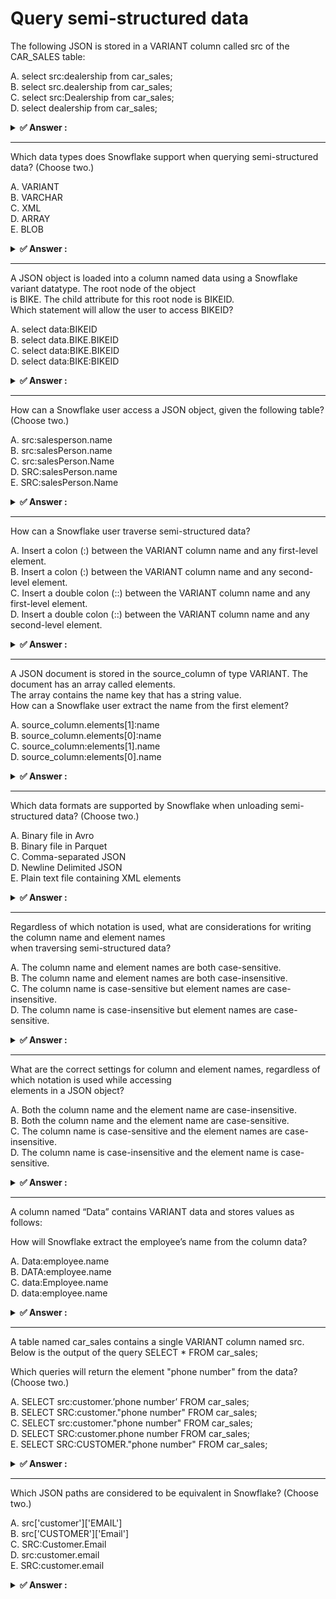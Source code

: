# Query semi-structured data                                                                                                                                                                                                                                                                                                                                          
The following JSON is stored in a VARIANT column called src of the CAR_SALES table:                                                                                                                                                                                                                                                                                   
                                                                                                                                                                                                                                                                                                                                                                      
                                                                                                                                                                                                                                                                                                                                                                      
A. select src:dealership from car_sales;<br>B. select src.dealership from car_sales;<br>C. select src:Dealership from car_sales;<br>D. select dealership from car_sales;                                                                                                                                                                                              
                                                                                                                                                                                                                                                                                                                                                                      
<details>                                                                                                                                                                                                                                                                                                                                                             
<summary><strong>✅ Answer : </strong></summary>                                                                                                                                                                                                                                                                                                                      
<strong>A</strong>                                                                                                                                                                                                                                                                                                                                                    
                                                                                                                                                                                                                                                                                                                                                                      
A. SELECT src:dealership FROM car_sales;                                                                                                                                                                                                                                                                                                                              
In Snowflake, JSON and other semi-structured data are stored in VARIANT, OBJECT, or ARRAY columns. To                                                                                                                                                                                                                                                                 
extract specific fields from JSON data, colon (:) notation is used.                                                                                                                                                                                                                                                                                                   
If the JSON data is stored in a column named src, and it contains a key called dealership, the correct way to                                                                                                                                                                                                                                                         
query it is:                                                                                                                                                                                                                                                                                                                                                          
sql                                                                                                                                                                                                                                                                                                                                                                   
Copy                                                                                                                                                                                                                                                                                                                                                                  
Edit                                                                                                                                                                                                                                                                                                                                                                  
SELECT src:dealership FROM car_sales;                                                                                                                                                                                                                                                                                                                                 
src is the column containing JSON data.                                                                                                                                                                                                                                                                                                                               
dealership is the JSON key we are extracting.                                                                                                                                                                                                                                                                                                                         
The colon (:) notation is required when querying JSON fields in Snowflake.                                                                                                                                                                                                                                                                                            
</details>                                                                                                                                                                                                                                                                                                                                                            
                                                                                                                                                                                                                                                                                                                                                                      
                                                                                                                                                                                                                                                                                                                                                                      
---                                                                                                                                                                                                                                                                                                                                                                   
Which data types does Snowflake support when querying semi-structured data? (Choose two.)                                                                                                                                                                                                                                                                             
                                                                                                                                                                                                                                                                                                                                                                      
A. VARIANT<br>B. VARCHAR<br>C. XML<br>D. ARRAY<br>E. BLOB                                                                                                                                                                                                                                                                                                             
                                                                                                                                                                                                                                                                                                                                                                      
<details>                                                                                                                                                                                                                                                                                                                                                             
<summary><strong>✅ Answer : </strong></summary>                                                                                                                                                                                                                                                                                                                      
<strong>A, D</strong>                                                                                                                                                                                                                                                                                                                                                 
                                                                                                                                                                                                                                                                                                                                                                      
The correct answer is A.VARIANT and D.ARRAY. Snowflake natively supports querying semi-structured data                                                                                                                                                                                                                                                                
through the VARIANT data type, which can store any type of value (including JSON, Avro, XML, etc.) without                                                                                                                                                                                                                                                            
requiring a predefined schema. This allows for flexibility in handling diverse and evolving data structures. The                                                                                                                                                                                                                                                      
ARRAY data type is also directly supported, enabling Snowflake to store and query ordered lists of values                                                                                                                                                                                                                                                             
within semi-structured data, crucial for hierarchical or list-based structures often found within JSON or similar                                                                                                                                                                                                                                                     
formats. While VARCHAR can store string representations of semi-structured data, it doesn't allow for direct                                                                                                                                                                                                                                                          
querying of the internal structure. XML, while a common semi-structured format, isn't directly a data type in                                                                                                                                                                                                                                                         
Snowflake but rather is ingested as a string and then parsed into VARIANT for manipulation. BLOB, which is                                                                                                                                                                                                                                                            
for binary data, isn't relevant to parsing and querying semi-structured text data. Thus, the primary types                                                                                                                                                                                                                                                            
Snowflake uses for querying semi-structured data directly are VARIANT (for schema-less storage) and                                                                                                                                                                                                                                                                   
ARRAY (for storing lists within semi-structured data).                                                                                                                                                                                                                                                                                                                
Authoritative Links:                                                                                                                                                                                                                                                                                                                                                  
Snowflake Documentation on VARIANT data type: https://docs.snowflake.com/en/sql-reference/data-typessemistructured                                                                                                                                                                                                                                                    
Snowflake Documentation on ARRAY data type: https://docs.snowflake.com/en/sql-reference/data-typessemistructured                                                                                                                                                                                                                                                      
</details>                                                                                                                                                                                                                                                                                                                                                            
                                                                                                                                                                                                                                                                                                                                                                      
                                                                                                                                                                                                                                                                                                                                                                      
---                                                                                                                                                                                                                                                                                                                                                                   
A JSON object is loaded into a column named data using a Snowflake variant datatype. The root node of the object                                                                                                                                                                                                                                                      
is BIKE. The child attribute for this root node is BIKEID.                                                                                                                                                                                                                                                                                                            
Which statement will allow the user to access BIKEID?                                                                                                                                                                                                                                                                                                                 
                                                                                                                                                                                                                                                                                                                                                                      
A. select data:BIKEID<br>B. select data.BIKE.BIKEID<br>C. select data:BIKE.BIKEID<br>D. select data:BIKE:BIKEID                                                                                                                                                                                                                                                       
                                                                                                                                                                                                                                                                                                                                                                      
<details>                                                                                                                                                                                                                                                                                                                                                             
<summary><strong>✅ Answer : </strong></summary>                                                                                                                                                                                                                                                                                                                      
<strong>C</strong>                                                                                                                                                                                                                                                                                                                                                    
                                                                                                                                                                                                                                                                                                                                                                      
The correct statement to access the BIKEID attribute within the JSON object loaded into the data column is                                                                                                                                                                                                                                                            
select data:BIKE.BIKEID. Snowflake's VARIANT data type allows for semi-structured data storage, like JSON.                                                                                                                                                                                                                                                            
To access elements within a JSON object stored as a VARIANT, you use a combination of colon (:) and dot (.)                                                                                                                                                                                                                                                           
notation.                                                                                                                                                                                                                                                                                                                                                             
The colon (:) is used to access keys at the top level of the variant data. In this scenario, data:BIKE accesses the                                                                                                                                                                                                                                                   
BIKE node, which is the root of the JSON structure according to the question description. This operation                                                                                                                                                                                                                                                              
effectively returns a new variant object representing the contents of the BIKE node.                                                                                                                                                                                                                                                                                  
Once you have access to the BIKE node, you use dot notation (.) to access nested attributes within that object.                                                                                                                                                                                                                                                       
Therefore, data:BIKE.BIKEID accesses the BIKEID attribute contained inside the BIKE node.                                                                                                                                                                                                                                                                             
Option A, select data:BIKEID, would attempt to access BIKEID directly from the top level of the JSON, which is                                                                                                                                                                                                                                                        
incorrect. Option B, select data.BIKE.BIKEID, uses dot notation for the root level access, which is not how                                                                                                                                                                                                                                                           
variant access works. Option D, select data:BIKE:BIKEID, attempts to use colons to access nested attributes                                                                                                                                                                                                                                                           
which is incorrect as well.                                                                                                                                                                                                                                                                                                                                           
Therefore, select data:BIKE.BIKEID is the only statement that correctly navigates the JSON structure using                                                                                                                                                                                                                                                            
Snowflake's syntax, accessing BIKE using a colon and then drilling down to the BIKEID child using a dot.                                                                                                                                                                                                                                                              
Authoritative Links for Further Research:                                                                                                                                                                                                                                                                                                                             
Snowflake Documentation on Variant Data Type: https://docs.snowflake.com/en/sql-reference/data-typessemistructured.html#variant                                                                                                                                                                                                                                       
Snowflake Documentation on Querying Semi-Structured Data: https://docs.snowflake.com/en/guidesquerying-semi-structured-data.html                                                                                                                                                                                                                                      
Snowflake Documentation on Dot Notation vs Colon Notation: https://docs.snowflake.com/en/sqlreference/functions/get.html - Although it discusses the GET function, the concept of colon and dot notation                                                                                                                                                              
usage is the same.                                                                                                                                                                                                                                                                                                                                                    
</details>                                                                                                                                                                                                                                                                                                                                                            
                                                                                                                                                                                                                                                                                                                                                                      
                                                                                                                                                                                                                                                                                                                                                                      
---                                                                                                                                                                                                                                                                                                                                                                   
How can a Snowflake user access a JSON object, given the following table? (Choose two.)                                                                                                                                                                                                                                                                               
                                                                                                                                                                                                                                                                                                                                                                      
                                                                                                                                                                                                                                                                                                                                                                      
A. src:salesperson.name<br>B. src:salesPerson.name<br>C. src:salesPerson.Name<br>D. SRC:salesPerson.name<br>E. SRC:salesPerson.Name                                                                                                                                                                                                                                   
                                                                                                                                                                                                                                                                                                                                                                      
<details>                                                                                                                                                                                                                                                                                                                                                             
<summary><strong>✅ Answer : </strong></summary>                                                                                                                                                                                                                                                                                                                      
<strong>B, D</strong>                                                                                                                                                                                                                                                                                                                                                 
                                                                                                                                                                                                                                                                                                                                                                      
1. https://docs.snowflake.com/en/user-guide/querying-semistructuredImportantRegardless of which notation                                                                                                                                                                                                                                                              
you use, the column name is case-insensitive but element names are case-sensitive. For example, in the                                                                                                                                                                                                                                                                
following list, the first two paths are equivalent, but the third is                                                                                                                                                                                                                                                                                                  
not:src:salesperson.nameSRC:salesperson.nameSRC:Salesperson.Name                                                                                                                                                                                                                                                                                                      
</details>                                                                                                                                                                                                                                                                                                                                                            
                                                                                                                                                                                                                                                                                                                                                                      
                                                                                                                                                                                                                                                                                                                                                                      
---                                                                                                                                                                                                                                                                                                                                                                   
How can a Snowflake user traverse semi-structured data?                                                                                                                                                                                                                                                                                                               
                                                                                                                                                                                                                                                                                                                                                                      
A. Insert a colon (:) between the VARIANT column name and any first-level element.<br>B. Insert a colon (:) between the VARIANT column name and any second-level element.<br>C. Insert a double colon (::) between the VARIANT column name and any first-level element.<br>D. Insert a double colon (::) between the VARIANT column name and any second-level element.
                                                                                                                                                                                                                                                                                                                                                                      
<details>                                                                                                                                                                                                                                                                                                                                                             
<summary><strong>✅ Answer : </strong></summary>                                                                                                                                                                                                                                                                                                                      
<strong>A</strong>                                                                                                                                                                                                                                                                                                                                                    
                                                                                                                                                                                                                                                                                                                                                                      
The correct method for accessing elements within a VARIANT column in Snowflake, which stores                                                                                                                                                                                                                                                                          
semi-structured data like JSON, is to use a colon (:) followed by the element name for first-level                                                                                                                                                                                                                                                                    
access. VARIANT columns encapsulate data that can have a nested structure, but direct access                                                                                                                                                                                                                                                                          
using a single colon is designated for immediate children of the VARIANT. This allows querying a                                                                                                                                                                                                                                                                      
specific attribute or value directly within the semi-structured data, effectively "drilling down" one                                                                                                                                                                                                                                                                 
level deep. If the target element is nested deeper, subsequent colons and element names are                                                                                                                                                                                                                                                                           
used to traverse further down the structure. Options B and D, which specify second-level                                                                                                                                                                                                                                                                              
elements, would be valid if attempting to reach further down into nested data. Option C uses a                                                                                                                                                                                                                                                                        
double colon (::), which is used for type casting in Snowflake, not for accessing elements within                                                                                                                                                                                                                                                                     
VARIANT. It’s critical to distinguish between accessing data elements in semi-structured form                                                                                                                                                                                                                                                                         
and type casting. Snowflake’s query engine is designed to handle this with its specific syntax.                                                                                                                                                                                                                                                                       
Therefore, using a single colon is the accurate and recommended method for the first level of                                                                                                                                                                                                                                                                         
semi-structured data navigation. This simplifies querying and data extraction from complex data                                                                                                                                                                                                                                                                       
structures. Snowflake’s flexibility in dealing with semi-structured data using this syntax is a key                                                                                                                                                                                                                                                                   
feature. The ability to access parts of JSON structures stored in a VARIANT column is crucial for                                                                                                                                                                                                                                                                     
data analysis and processing.                                                                                                                                                                                                                                                                                                                                         
Further Research:                                                                                                                                                                                                                                                                                                                                                     
Snowflake Documentation on Querying Semi-structured Data:                                                                                                                                                                                                                                                                                                             
https://docs.snowflake.com/en/sql-reference/data-types-semi-structured.html                                                                                                                                                                                                                                                                                           
Snowflake Documentation on Accessing Elements in Variant:                                                                                                                                                                                                                                                                                                             
https://docs.snowflake.com/en/guides/data-loading-transform/query-semi-structured                                                                                                                                                                                                                                                                                     
</details>                                                                                                                                                                                                                                                                                                                                                            
                                                                                                                                                                                                                                                                                                                                                                      
                                                                                                                                                                                                                                                                                                                                                                      
---                                                                                                                                                                                                                                                                                                                                                                   
A JSON document is stored in the source_column of type VARIANT. The document has an array called elements.                                                                                                                                                                                                                                                            
The array contains the name key that has a string value.                                                                                                                                                                                                                                                                                                              
How can a Snowflake user extract the name from the first element?                                                                                                                                                                                                                                                                                                     
                                                                                                                                                                                                                                                                                                                                                                      
A. source_column.elements[1]:name<br>B. source_column.elements[0]:name<br>C. source_column:elements[1].name<br>D. source_column:elements[0].name                                                                                                                                                                                                                      
                                                                                                                                                                                                                                                                                                                                                                      
<details>                                                                                                                                                                                                                                                                                                                                                             
<summary><strong>✅ Answer : </strong></summary>                                                                                                                                                                                                                                                                                                                      
<strong>D</strong>                                                                                                                                                                                                                                                                                                                                                    
                                                                                                                                                                                                                                                                                                                                                                      
The correct answer is D. source_column:elements[0].name. Here's a detailed justification:                                                                                                                                                                                                                                                                             
Snowflake's VARIANT data type is designed to handle semi-structured data like JSON. To access                                                                                                                                                                                                                                                                         
elements within a VARIANT, you use a combination of colon notation (:) and bracket notation ([]).                                                                                                                                                                                                                                                                     
The colon notation is used to access keys within a JSON object, and bracket notation, with a                                                                                                                                                                                                                                                                          
numerical index, is used to access elements within a JSON array. JSON arrays are zero-indexed,                                                                                                                                                                                                                                                                        
meaning the first element is at index 0, not 1. Therefore, to get the first element of the elements                                                                                                                                                                                                                                                                   
array, we use elements[0].                                                                                                                                                                                                                                                                                                                                            
The name key is then accessed using the colon notation again because it's a key within the JSON                                                                                                                                                                                                                                                                       
object that represents the first element of the array. Combining these accessors, the correct                                                                                                                                                                                                                                                                         
syntax to extract the name from the first element becomes source_column:elements[0].name.                                                                                                                                                                                                                                                                             
The expression first accesses the source_column, then uses the colon to look for the key                                                                                                                                                                                                                                                                              
elements. It then uses [0] to access the first array element and another colon to access the key                                                                                                                                                                                                                                                                      
named name in that array element. Options A and B are incorrect because they use the dot                                                                                                                                                                                                                                                                              
notation instead of the colon notation after source_column and are not the right way to access                                                                                                                                                                                                                                                                        
keys in the variant type data. Option C is incorrect because the array indexing is incorrect (it uses                                                                                                                                                                                                                                                                 
1 instead of 0).                                                                                                                                                                                                                                                                                                                                                      
In summary, source_column:elements[0].name accurately navigates the JSON structure stored in                                                                                                                                                                                                                                                                          
the VARIANT data type and correctly extracts the value associated with the name key from the                                                                                                                                                                                                                                                                          
first element within the elements array. This is a fundamental aspect of working with semistructured data in Snowflake.                                                                                                                                                                                                                                               
Further research:Snowflake Documentation on VARIANT Data Type: https://docs.snowflake.com/en/sqlreference/data-types-variant                                                                                                                                                                                                                                          
Snowflake Documentation on Accessing Semi-Structured Data:                                                                                                                                                                                                                                                                                                            
https://docs.snowflake.com/en/guides/ работать-с-semi-structured-data                                                                                                                                                                                                                                                                                                 
JSON basics: https://www.json.org/                                                                                                                                                                                                                                                                                                                                    
</details>                                                                                                                                                                                                                                                                                                                                                            
                                                                                                                                                                                                                                                                                                                                                                      
                                                                                                                                                                                                                                                                                                                                                                      
---                                                                                                                                                                                                                                                                                                                                                                   
Which data formats are supported by Snowflake when unloading semi-structured data? (Choose two.)                                                                                                                                                                                                                                                                      
                                                                                                                                                                                                                                                                                                                                                                      
A. Binary file in Avro<br>B. Binary file in Parquet<br>C. Comma-separated JSON<br>D. Newline Delimited JSON<br>E. Plain text file containing XML elements                                                                                                                                                                                                             
                                                                                                                                                                                                                                                                                                                                                                      
<details>                                                                                                                                                                                                                                                                                                                                                             
<summary><strong>✅ Answer : </strong></summary>                                                                                                                                                                                                                                                                                                                      
<strong>B, D</strong>                                                                                                                                                                                                                                                                                                                                                 
                                                                                                                                                                                                                                                                                                                                                                      
Snowflake supports unloading semi-structured data into specific file formats optimized for                                                                                                                                                                                                                                                                            
handling complex nested structures. While Snowflake can ingest various formats, the unloading                                                                                                                                                                                                                                                                         
process is more selective, focusing on efficient and widely compatible options for downstream                                                                                                                                                                                                                                                                         
consumption. Option B, Binary file in Parquet, is a valid choice because Parquet is a columnar                                                                                                                                                                                                                                                                        
storage format designed for efficient handling of large datasets and nested structures common in                                                                                                                                                                                                                                                                      
semi-structured data. It's widely used in big data ecosystems and integrates well with other                                                                                                                                                                                                                                                                          
analytics tools. Option D, Newline Delimited JSON, is also a supported format. Each line in the file                                                                                                                                                                                                                                                                  
represents a single JSON object, making it easy to process with tools that can parse individual                                                                                                                                                                                                                                                                       
JSON entries. Although JSON itself isn't ideal for extremely large datasets, newline-delimited                                                                                                                                                                                                                                                                        
JSON can be suitable for practical scenarios. In contrast, Option A, Binary file in Avro, while used                                                                                                                                                                                                                                                                  
in some big data contexts, is not a format Snowflake directly supports for unloading data. Option                                                                                                                                                                                                                                                                     
C, Comma-separated JSON, is not a practical output format since comma-separated values are                                                                                                                                                                                                                                                                            
geared towards relational data, not the complexity of nested JSON. Finally, Option E, Plain text                                                                                                                                                                                                                                                                      
file containing XML elements, isn’t directly supported for unloading. Snowflake doesn’t maintain                                                                                                                                                                                                                                                                      
the structure of the XML elements when unloading. Therefore, Parquet (B) and Newline Delimited                                                                                                                                                                                                                                                                        
JSON (D) are the two correct choices for exporting semi-structured data from Snowflake.                                                                                                                                                                                                                                                                               
For more information, refer to the Snowflake documentation on unloading data:                                                                                                                                                                                                                                                                                         
https://docs.snowflake.com/en/sql-reference/sql/copy-into-location.html#format-type-optionscopy-into-location                                                                                                                                                                                                                                                         
</details>                                                                                                                                                                                                                                                                                                                                                            
                                                                                                                                                                                                                                                                                                                                                                      
                                                                                                                                                                                                                                                                                                                                                                      
---                                                                                                                                                                                                                                                                                                                                                                   
Regardless of which notation is used, what are considerations for writing the column name and element names                                                                                                                                                                                                                                                           
when traversing semi-structured data?                                                                                                                                                                                                                                                                                                                                 
                                                                                                                                                                                                                                                                                                                                                                      
A. The column name and element names are both case-sensitive.<br>B. The column name and element names are both case-insensitive.<br>C. The column name is case-sensitive but element names are case-insensitive.<br>D. The column name is case-insensitive but element names are case-sensitive.                                                                      
                                                                                                                                                                                                                                                                                                                                                                      
<details>                                                                                                                                                                                                                                                                                                                                                             
<summary><strong>✅ Answer : </strong></summary>                                                                                                                                                                                                                                                                                                                      
<strong>D</strong>                                                                                                                                                                                                                                                                                                                                                    
                                                                                                                                                                                                                                                                                                                                                                      
The correct answer is D: The column name is case-insensitive, but element names are casesensitive. When querying semi-structured data in Snowflake, such as JSON, Parquet, or Avro files,                                                                                                                                                                             
the top-level column name that contains the semi-structured data is treated as case-insensitive.                                                                                                                                                                                                                                                                      
This means that my_json_column, My_JSON_column, and MY_JSON_COLUMN all refer to the                                                                                                                                                                                                                                                                                   
same column. This aligns with Snowflake's standard behavior for table and column identifiers.                                                                                                                                                                                                                                                                         
However, once you start navigating the hierarchy within the semi-structured data, accessing                                                                                                                                                                                                                                                                           
individual elements using bracket or dot notation, the element names are treated as casesensitive. For example, json_column:key1 is different from json_column:Key1. Snowflake uses                                                                                                                                                                                   
case-sensitive comparisons to match exact element names within the nested structures. This is                                                                                                                                                                                                                                                                         
essential for precise data extraction and avoids unintended selections. This differentiation allows                                                                                                                                                                                                                                                                   
for better readability and enables the processing of data with specific case-sensitive field naming                                                                                                                                                                                                                                                                   
conventions, which are common in semi-structured formats. Failing to consider this can lead to                                                                                                                                                                                                                                                                        
inaccurate or empty query results. Understanding this case sensitivity allows users to write                                                                                                                                                                                                                                                                          
precise queries and avoid logical errors. You can find details in Snowflake's official                                                                                                                                                                                                                                                                                
documentation.                                                                                                                                                                                                                                                                                                                                                        
Further research:                                                                                                                                                                                                                                                                                                                                                     
Snowflake Documentation on Working with Semi-Structured Data:                                                                                                                                                                                                                                                                                                         
https://docs.snowflake.com/en/guides-overview-working-with-semi-structured-data                                                                                                                                                                                                                                                                                       
Snowflake Documentation on Querying Semi-Structured Data:                                                                                                                                                                                                                                                                                                             
https://docs.snowflake.com/en/guides/semistructured-data-query                                                                                                                                                                                                                                                                                                        
Snowflake Documentation on Case-Sensitivity: https://docs.snowflake.com/en/sqlreference/identifiers-syntax (specifically on identifier casing).                                                                                                                                                                                                                       
</details>                                                                                                                                                                                                                                                                                                                                                            
                                                                                                                                                                                                                                                                                                                                                                      
                                                                                                                                                                                                                                                                                                                                                                      
---                                                                                                                                                                                                                                                                                                                                                                   
What are the correct settings for column and element names, regardless of which notation is used while accessing                                                                                                                                                                                                                                                      
elements in a JSON object?                                                                                                                                                                                                                                                                                                                                            
                                                                                                                                                                                                                                                                                                                                                                      
A. Both the column name and the element name are case-insensitive.<br>B. Both the column name and the element name are case-sensitive.<br>C. The column name is case-sensitive and the element names are case-insensitive.<br>D. The column name is case-insensitive and the element name is case-sensitive.                                                          
                                                                                                                                                                                                                                                                                                                                                                      
<details>                                                                                                                                                                                                                                                                                                                                                             
<summary><strong>✅ Answer : </strong></summary>                                                                                                                                                                                                                                                                                                                      
<strong>D</strong>                                                                                                                                                                                                                                                                                                                                                    
                                                                                                                                                                                                                                                                                                                                                                      
The correct answer is D: The column name is case-insensitive, and the element name is                                                                                                                                                                                                                                                                                 
case-sensitive. Snowflake, a cloud-based data warehousing service, treats column                                                                                                                                                                                                                                                                                      
names in a case-insensitive manner by default. This means that when you create a table                                                                                                                                                                                                                                                                                
and define columns, variations in casing (e.g., "voted_answers" vs. "Voted_Answers")                                                                                                                                                                                                                                                                                  
are essentially treated as the same column. This is convenient for querying and                                                                                                                                                                                                                                                                                       
referencing columns without being concerned about the exact casing used during table                                                                                                                                                                                                                                                                                  
creation. However, when working with semi-structured data like JSON, element names                                                                                                                                                                                                                                                                                    
(the keys within the JSON object, such as "voted_answers", "vote_count", and                                                                                                                                                                                                                                                                                          
"is_most_voted" in your example) are case-sensitive. This means that to access the                                                                                                                                                                                                                                                                                    
"voted_answers" element, you must refer to it with the precise casing ("voted_answers",                                                                                                                                                                                                                                                                               
and not "Voted_Answers" or "voted_Answers"). This is a common characteristic when                                                                                                                                                                                                                                                                                     
processing JSON data across various systems due to its nature as a string-based format.                                                                                                                                                                                                                                                                               
Failing to match the casing of these element names during extraction or querying will                                                                                                                                                                                                                                                                                 
result in Snowflake being unable to locate the intended value. This is crucial to                                                                                                                                                                                                                                                                                     
remember for effective data manipulation and analysis within Snowflake, especially                                                                                                                                                                                                                                                                                    
when handling JSON structures. It distinguishes how the database handles structurerelated information versus the data nested within semi-structured formats. Snowflake's                                                                                                                                                                                              
handling of cases in column names is intended for ease of use, whereas its sensitive                                                                                                                                                                                                                                                                                  
handling of nested element names enforces precision when dealing with semi-structured                                                                                                                                                                                                                                                                                 
data. Understanding this distinction will prevent common errors and enable more                                                                                                                                                                                                                                                                                       
reliable data processing.                                                                                                                                                                                                                                                                                                                                             
For further research on Snowflake’s handling of column and element names, refer to the                                                                                                                                                                                                                                                                                
official Snowflake documentation, particularly the sections related to data loading,                                                                                                                                                                                                                                                                                  
querying semi-structured data, and working with JSON data. These can be found by                                                                                                                                                                                                                                                                                      
searching Snowflake’s official website for the following:                                                                                                                                                                                                                                                                                                             
Identifiers: This will explain the case insensitivity of table and column                                                                                                                                                                                                                                                                                             
nameshttps://docs.snowflake.com/en/sql-reference/identifiers-syntax                                                                                                                                                                                                                                                                                                   
Working with Semi-structured Data: This explains how to query data in JSON objects and                                                                                                                                                                                                                                                                                
how they are case sensitive when accessing the                                                                                                                                                                                                                                                                                                                        
data.https://docs.snowflake.com/en/guides-overview-semi-structured-data                                                                                                                                                                                                                                                                                               
</details>                                                                                                                                                                                                                                                                                                                                                            
                                                                                                                                                                                                                                                                                                                                                                      
                                                                                                                                                                                                                                                                                                                                                                      
---                                                                                                                                                                                                                                                                                                                                                                   
A column named “Data” contains VARIANT data and stores values as follows:                                                                                                                                                                                                                                                                                             
                                                                                                                                                                                                                                                                                                                                                                      
How will Snowflake extract the employee’s name from the column data?                                                                                                                                                                                                                                                                                                  
                                                                                                                                                                                                                                                                                                                                                                      
A. Data:employee.name<br>B. DATA:employee.name<br>C. data:Employee.name<br>D. data:employee.name                                                                                                                                                                                                                                                                      
                                                                                                                                                                                                                                                                                                                                                                      
<details>                                                                                                                                                                                                                                                                                                                                                             
<summary><strong>✅ Answer : </strong></summary>                                                                                                                                                                                                                                                                                                                      
<strong>C</strong>                                                                                                                                                                                                                                                                                                                                                    
                                                                                                                                                                                                                                                                                                                                                                      
Correct answer is C:data:Employee.name.                                                                                                                                                                                                                                                                                                                               
</details>                                                                                                                                                                                                                                                                                                                                                            
                                                                                                                                                                                                                                                                                                                                                                      
                                                                                                                                                                                                                                                                                                                                                                      
---                                                                                                                                                                                                                                                                                                                                                                   
A table named car_sales contains a single VARIANT column named src.                                                                                                                                                                                                                                                                                                   
Below is the output of the query SELECT * FROM car_sales;                                                                                                                                                                                                                                                                                                             
                                                                                                                                                                                                                                                                                                                                                                      
Which queries will return the element "phone number" from the data? (Choose two.)                                                                                                                                                                                                                                                                                     
                                                                                                                                                                                                                                                                                                                                                                      
A. SELECT src:customer.’phone number’ FROM car_sales;<br>B. SELECT SRC:customer."phone number" FROM car_sales;<br>C. SELECT src:customer."phone number" FROM car_sales;<br>D. SELECT SRC:customer.phone number FROM car_sales;<br>E. SELECT SRC:CUSTOMER."phone number" FROM car_sales;                                                                               
                                                                                                                                                                                                                                                                                                                                                                      
<details>                                                                                                                                                                                                                                                                                                                                                             
<summary><strong>✅ Answer : </strong></summary>                                                                                                                                                                                                                                                                                                                      
<strong>B, C</strong>                                                                                                                                                                                                                                                                                                                                                 
                                                                                                                                                                                                                                                                                                                                                                      
B. SELECT SRC:customer."phone number" FROM car_sales;                                                                                                                                                                                                                                                                                                                 
C. SELECT src:customer."phone number" FROM car_sales;                                                                                                                                                                                                                                                                                                                 
Option B and Option C use the correct syntax for accessing the "phone number" field.                                                                                                                                                                                                                                                                                  
Double quotes around the field name handle the space correctly, and both the use of                                                                                                                                                                                                                                                                                   
uppercase (SRC) and lowercase (src) for the alias are valid, considering SQL is caseinsensitive for keywords and aliases.                                                                                                                                                                                                                                             
</details>                                                                                                                                                                                                                                                                                                                                                            
                                                                                                                                                                                                                                                                                                                                                                      
                                                                                                                                                                                                                                                                                                                                                                      
---                                                                                                                                                                                                                                                                                                                                                                   
Which JSON paths are considered to be equivalent in Snowflake? (Choose two.)                                                                                                                                                                                                                                                                                          
                                                                                                                                                                                                                                                                                                                                                                      
A. src['customer']['EMAIL']<br>B. src['CUSTOMER']['Email']<br>C. SRC:Customer.Email<br>D. src:customer.email<br>E. SRC:customer.email                                                                                                                                                                                                                                 
                                                                                                                                                                                                                                                                                                                                                                      
<details>                                                                                                                                                                                                                                                                                                                                                             
<summary><strong>✅ Answer : </strong></summary>                                                                                                                                                                                                                                                                                                                      
<strong>D, E</strong>                                                                                                                                                                                                                                                                                                                                                 
                                                                                                                                                                                                                                                                                                                                                                      
D. src:customer.email                                                                                                                                                                                                                                                                                                                                                 
E. SRC:customer.email                                                                                                                                                                                                                                                                                                                                                 
Both refer to the column src (or SRC) → key 'customer' → key 'email'.                                                                                                                                                                                                                                                                                                 
Column names in Snowflake are case-insensitive by default, so SRC and src are the                                                                                                                                                                                                                                                                                     
same.                                                                                                                                                                                                                                                                                                                                                                 
JSON keys (customer and email) are written in lowercase in both D and E, so they match                                                                                                                                                                                                                                                                                
exactly.                                                                                                                                                                                                                                                                                                                                                              
</details>                                                                                                                                                                                                                                                                                                                                                            
                                                                                                                                                                                                                                                                                                                                                                      
                                                                                                                                                                                                                                                                                                                                                                      
